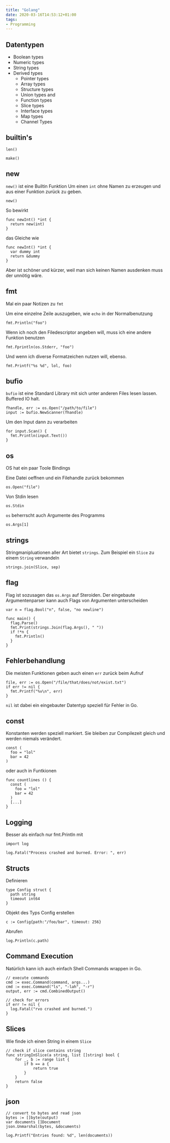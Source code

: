 ```yaml
---
title: "Golang"
date: 2020-03-16T14:53:12+01:00
tags:
- Programming
---
```


## Datentypen

* Boolean types
* Numeric types
* String types
* Derived types
  * Pointer types
  * Array types
  * Structure types
  * Union types and
  * Function types
  * Slice types
  * Interface types
  * Map types
  * Channel Types

## builtin's

```
len()
```

```
make()
```

## new

`new()` ist eine Builtin Funktion
Um einen `int` ohne Namen zu erzeugen und aus einer Funktion
zurück zu geben.

```
new()
```

So bewirkt

```
func newInt() *int {
  return new(int)
}
```

das Gleiche wie

```
func newInt() *int {
  var dummy int
  return &dummy
}
```

Aber ist schöner und kürzer, weil man sich keinen Namen ausdenken muss der
unnötig wäre.

## fmt

Mal ein paar Notizen zu `fmt`

Um eine einzelne Zeile auszugeben, wie `echo` in der Normalbenutzung

    fmt.Println("foo")

Wenn ich noch den Filedescriptor angeben will, muss ich eine andere Funktion
benutzen

    fmt.Fprintln(os.Stderr, "foo")

Und wenn ich diverse Formatzeichen nutzen will, ebenso.

    fmt.Printf("%s %d", lol, foo)


## bufio

`bufio` ist eine Standard Library mit sich unter anderen Files lesen lassen.
Buffered IO halt.

    fhandle, err := os.Open("/path/to/file")
    input := bufio.NewScanner(fhandle)

Um den Input dann zu verarbeiten

    for input.Scan() {
      fmt.Println(input.Text())
    }


## os

OS hat ein paar Toole Bindings

Eine Datei oeffnen und ein Filehandle zurück bekommen

    os.Open("file")

Von Stdin lesen

    os.Stdin

`os` beherrscht auch Argumente des Programms

    os.Args[1]

## strings

Stringmanipluationen aller Art bietet `strings`. Zum Beispiel ein `Slice` zu
einem `String` verwandeln

    strings.join(Slice, sep)

## flag

Flag ist sozusagen das `os.Args` auf Steroiden. Der eingebaute
Argumentenparser kann auch Flags von Argumenten unterscheiden

```
var n = flag.Bool("n", false, "no newline")

func main() {
  flag.Parse()
  fmt.Print(strings.Join(flag.Args(), " "))
  if !*n {
    fmt.Println()
  }
}
```

## Fehlerbehandlung

Die meisten Funktionen geben auch einen `err` zurück beim Aufruf

```
file, err := os.Open("/file/that/does/not/exist.txt")
if err != nil {
  fmt.Printf("%v\n", err)
}
```

`nil` ist dabei ein eingebauter Datentyp speziell für Fehler in Go.

## const

Konstanten werden speziell markiert. Sie bleiben zur Compilezeit gleich
und werden niemals verändert.

```
const (
  foo = "lol"
  bar = 42
)
```

oder auch in Funtkionen

```
func countlines () {
  const (
    foo = "lol"
    bar = 42
  )
  [...]
}
```

## Logging

Besser als einfach nur fmt.Println mit

``` golang
import log

log.Fatal("Process crashed and burned. Error: ", err)
```

## Structs

Definieren

``` golang
type Config struct {
  path string
  timeout int64
}
```

Objekt des Typs Config erstellen

``` golang
c := Config{path:"/foo/bar", timeout: 256}
```

Abrufen

``` golang
log.Println(c.path)
```

## Command Execution

Natürlich kann ich auch einfach Shell Commands wrappen in Go.

``` golang
// execute commands
cmd := exec.Command(command, args...)
cmd := exec.Command("ls", "-lah", "-r")
output, err := cmd.CombinedOutput()

// check for errors
if err != nil {
  log.Fatal("rvo crashed and burned.")
}

```

## Slices

Wie finde ich einen String in einem `Slice`

```
// check if slice contains string
func stringInSlice(a string, list []string) bool {
    for _, b := range list {
        if b == a {
            return true
        }
    }
    return false
}
```

## json

``` golang
// convert to bytes and read json
bytes := []byte(output)
var documents []Document
json.Unmarshal(bytes, &documents)

log.Printf("Entries found: %d", len(documents))
```
